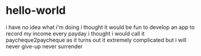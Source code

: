 # hello-world
i have no idea what i'm doing
i thought it would be fun to develop an app to record my income every payday
i thought i would call it paycheque2paycheque
as it turns out it extremely complicated  but i will never give-up
never surrender
